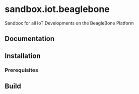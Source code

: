 # sandbox.iot.beaglebone
Sandbox for all IoT Developments on the BeagleBone Platform

## Documentation

### 

## Installation

### Prerequisites

## Build